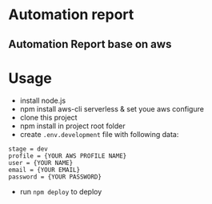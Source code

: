 # Automation report
## Automation Report base on aws

# Usage
- install node.js
- npm install aws-cli serverless & set youe aws configure
- clone this project
- npm install in project root folder
- create `.env.development` file with following data: 
```
stage = dev
profile = {YOUR AWS PROFILE NAME}
user = {YOUR NAME}
email = {YOUR EMAIL}
password = {YOUR PASSWORD}
```
- run `npm deploy` to deploy